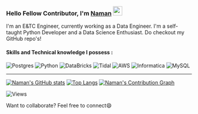 ### Hello Fellow Contributor, I'm [Naman](https://www.linkedin.com/in/GuptaNaman1998/) <img src="https://media.giphy.com/media/hvRJCLFzcasrR4ia7z/giphy.gif" width="25px">
I'm an E&TC Engineer, currently working as a Data Engineer. I'm a self-taught Python Developer and a Data Science Enthusiast. Do checkout my GitHub repo's!
#### Skills and Technical knowledge I possess : 
![Postgres](https://img.shields.io/badge/postgres-%23001.svg?style=for-the-badge&logo=postgreSQL) 
<img alt="Python" src="https://img.shields.io/badge/python-%23001.svg?style=for-the-badge&logo=python"/>
![DataBricks](https://img.shields.io/badge/databricks-%23001.svg?style=for-the-badge&logo=databricks) 
![Tidal](https://img.shields.io/badge/tidal-%23001.svg?style=for-the-badge&logo=tidal) 
![AWS](https://img.shields.io/badge/amazon%20Web%20Services-%23001.svg?style=for-the-badge&logo=Amazon) 
![Informatica](https://img.shields.io/badge/informatica-%23001.svg?style=for-the-badge&logo=informatica) 
![MySQL](https://img.shields.io/badge/mysql-%23001.svg?style=for-the-badge&logo=mysql) 
<hr>

[![Naman's GitHub stats](https://github-readme-stats.vercel.app/api?username=GuptaNaman1998&count_private=true&show_icons=true&theme=radical)](https://www.linkedin.com/in/naman-gupta-275b41170/)
[![Top Langs](https://github-readme-stats.vercel.app/api/top-langs/?username=GuptaNaman1998&layout=compact&theme=radical)](https://www.linkedin.com/in/naman-gupta-275b41170/)
[![Naman's Contribution Graph](https://activity-graph.herokuapp.com/graph?username=GuptaNaman1998&theme=redical)](https://github.com/GuptaNaman1998/github-readme-activity-graph)

![Views](https://komarev.com/ghpvc/?username=GuptaNaman1998&style=plastic&color=blue)


Want to collaborate? Feel free to connect😄